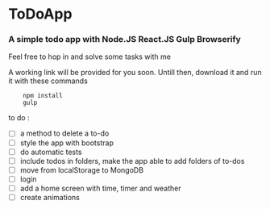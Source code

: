 # ToDoApp
### A simple todo app with Node.JS React.JS Gulp Browserify


Feel free to hop in and solve some tasks with me

A working link will be provided for you soon. Untill then, download it and run it with these commands
```
    npm install
    gulp
```
to do :
 - [ ] a method to delete a to-do
 - [ ] style the app with bootstrap
 - [ ] do automatic tests
 - [ ] include todos in folders, make the app able to add folders of to-dos
 - [ ] move from localStorage to MongoDB 
 - [ ] login
 - [ ] add a home screen with time, timer and weather
 - [ ] create animations

